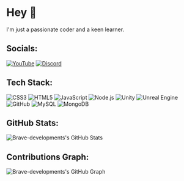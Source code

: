 # Hey 👋

I'm just a passionate coder and a keen learner.

## Socials:

[![YouTube](https://img.shields.io/badge/YouTube-FF0000?style=for-the-badge&logo=youtube&logoColor=white)]([YourYouTubeLink](https://www.youtube.com/channel/UC4dsa6n5828Z1wrQJnj4_Cg))
[![Discord](https://img.shields.io/badge/Discord-7289DA?style=for-the-badge&logo=discord&logoColor=white)]([YourDiscordLink](https://discord.gg/NaKBMZv2Ck))

## Tech Stack:

![CSS3](https://img.shields.io/badge/-CSS3-1572B6?style=flat-square&logo=css3)
![HTML5](https://img.shields.io/badge/-HTML5-E34F26?style=flat-square&logo=html5)
![JavaScript](https://img.shields.io/badge/-JavaScript-F7DF1E?style=flat-square&logo=javascript)
![Node.js](https://img.shields.io/badge/-Node.js-43853D?style=flat-square&logo=node.js)
![Unity](https://img.shields.io/badge/-Unity-000000?style=flat-square&logo=unity)
![Unreal Engine](https://img.shields.io/badge/-Unreal_Engine-313131?style=flat-square&logo=unreal-engine)
![GitHub](https://img.shields.io/badge/-GitHub-181717?style=flat-square&logo=github)
![MySQL](https://img.shields.io/badge/-MySQL-4479A1?style=flat-square&logo=mysql)
![MongoDB](https://img.shields.io/badge/-MongoDB-4EA94B?style=flat-square&logo=mongodb)

## GitHub Stats:

![Brave-developments's GitHub Stats](https://github-readme-stats.vercel.app/api?username=Brave-developments&show_icons=true)

<!-- Change the `github-readme-stats.vercel.app` API link with your own username-->

## Contributions Graph:

![Brave-developments's GitHub Graph](https://activity-graph.herokuapp.com/graph?username=Brave-developments&theme=xcode)

<!-- Change the `activity-graph.herokuapp.com` API link with your own username-->

